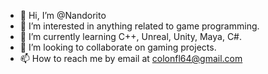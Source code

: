 - 👋 Hi, I’m @Nandorito
- 👀 I’m interested in anything related to game programming.
- 🌱 I’m currently learning C++, Unreal, Unity, Maya, C#.
- 💞️ I’m looking to collaborate on gaming projects.
- 📫 How to reach me by email at colonfl64@gmail.com

<!---
Nandorito/Nandorito is a ✨ special ✨ repository because its `README.md` (this file) appears on your GitHub profile.
You can click the Preview link to take a look at your changes.
--->
